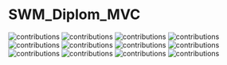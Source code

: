 # SWM_Diplom_MVC
![contributions](https://www.gifki.org/data/media/279/sport-animatsionnaya-kartinka-0669.gif)
![contributions](https://www.gifki.org/data/media/279/sport-animatsionnaya-kartinka-0678.gif)
![contributions](https://www.gifki.org/data/media/279/sport-animatsionnaya-kartinka-0675.gif)
![contributions](https://www.gifki.org/data/media/279/sport-animatsionnaya-kartinka-0164.gif)
![contributions](https://www.gifki.org/data/media/279/sport-animatsionnaya-kartinka-0635.gif)
![contributions](https://www.gifki.org/data/media/279/sport-animatsionnaya-kartinka-0492.gif)
![contributions](https://www.gifki.org/data/media/279/sport-animatsionnaya-kartinka-0452.gif)
![contributions](https://www.gifki.org/data/media/279/sport-animatsionnaya-kartinka-0405.gif)
![contributions](https://www.gifki.org/data/media/279/sport-animatsionnaya-kartinka-0282.gif)
![contributions](https://www.gifki.org/data/media/279/sport-animatsionnaya-kartinka-0082.gif)
![contributions]()
![contributions]()
